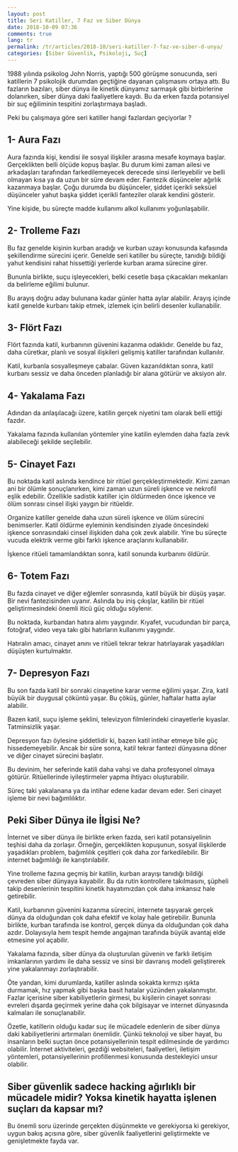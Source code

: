 ```yaml
---
layout: post
title: Seri Katiller, 7 Faz ve Siber Dünya
date: 2018-10-09 07:36
comments: true
lang: tr
permalink: /tr/articles/2018-10/seri-katiller-7-faz-ve-siber-d-unya/
categories: [Siber Güvenlik, Psikoloji, Suç]
---
```


1988 yılında psikolog John Norris, yaptığı 500 görüşme sonucunda, seri katillerin 7 psikolojik durumdan geçtiğine dayanan çalışmasını ortaya attı. Bu fazların bazıları, siber dünya ile kinetik dünyamız sarmaşık gibi birbirlerine dolanırken, siber dünya daki faaliyetlere kaydı. Bu da erken fazda potansiyel bir suç eğiliminin tespitini zorlaştırmaya başladı. 
 <!--more-->

Peki bu çalışmaya göre seri katiller hangi fazlardan geçiyorlar ? 

<h2>1- Aura Fazı</h2>

Aura fazında kişi, kendisi ile sosyal ilişkiler arasına mesafe koymaya başlar. Gerçeklikten belli ölçüde kopuş başlar. Bu durum kimi zaman ailesi ve arkadaşları tarafından farkedilemeyecek derecede sinsi ilerleyebilir ve belli olmayan kısa ya da uzun bir süre devam eder. Fantezik düşünceler ağırlık kazanmaya başlar. Çoğu durumda bu düşünceler, şiddet içerikli seksüel düşünceler yahut başka şiddet içerikli fanteziler olarak kendini gösterir.

Yine kişide, bu süreçte madde kullanımı alkol kullanımı yoğunlaşabilir. 

<h2>2- Trolleme Fazı</h2>

Bu faz genelde kişinin kurban aradığı ve kurban uzayı konusunda kafasında şekillendirme sürecini içerir. Genelde seri katiller bu süreçte, tanıdığı bildiği yahut kendisini rahat hissettiği yerlerde kurban arama sürecine girer. 

Bununla birlikte, suçu işleyecekleri, belki cesetle başa çıkacakları mekanları da belirleme eğilimi bulunur. 

Bu arayış doğru aday bulunana kadar günler hatta aylar alabilir. Arayış içinde katil genelde kurbanı takip etmek, izlemek için belirli desenler kullanabilir. 

<h2>3- Flört Fazı</h2>

Flört fazında katil, kurbanının güvenini kazanma odaklıdır. Genelde bu faz, daha cüretkar, planlı ve sosyal ilişkileri gelişmiş katiller tarafından kullanılır. 

Katil, kurbanla sosyalleşmeye çabalar. Güven kazanıldıktan sonra, katil kurbanı sessiz ve daha önceden planladığı bir alana götürür ve aksiyon alır. 

<h2>4- Yakalama Fazı</h2>

Adından da anlaşılacağı üzere, katilin gerçek niyetini tam olarak belli ettiği fazdır. 

Yakalama fazında kullanılan yöntemler yine katilin eylemden daha fazla zevk alabileceği şekilde seçilebilir. 

<h2>5- Cinayet Fazı</h2>

Bu noktada katil aslında kendince bir ritüel gerçekleştirmektedir. Kimi zaman ani bir ölümle sonuçlanırken, kimi zaman uzun süreli işkence ve nekrofil eşlik edebilir. Özellikle sadistik katiller için öldürmeden önce işkence ve ölüm sonrası cinsel ilişki yaygın bir ritüeldir. 

Organize katiller genelde daha uzun süreli işkence ve ölüm sürecini benimserler. Katil öldürme eyleminin kendisinden ziyade öncesindeki işkence sonrasındaki cinsel ilişkiden daha çok zevk alabilir. Yine bu süreçte vucuda elektrik verme gibi farklı işkence araçlarını kullanabilir. 

İşkence ritüeli tamamlandıktan sonra, katil sonunda kurbanını öldürür. 

<h2>6- Totem Fazı </h2>

Bu fazda cinayet ve diğer eğlemler sonrasında, katil büyük bir düşüş yaşar. Bir nevi fantezisinden uyanır. Aslında bu iniş çıkışlar, katilin bir ritüel geliştirmesindeki önemli iticü güç olduğu söylenir. 

Bu noktada, kurbandan hatıra alımı yaygındır. Kıyafet, vucudundan bir parça, fotoğraf, video veya takı gibi hatırların kullanımı yaygındır. 

Hatıralın amacı, cinayet anını ve ritüeli tekrar tekrar hatırlayarak yaşadıkları düşüşten kurtulmaktır. 

<h2>7- Depresyon Fazı </h2>

Bu son fazda katil bir sonraki cinayetine karar verme eğilimi yaşar. Zira, katil büyük bir duygusal çöküntü yaşar. Bu çöküş, günler, haftalar hatta aylar alabilir. 

Bazen katil, suçu işleme şeklini, televizyon filmlerindeki cinayetlerle kıyaslar. Tatminsizlik yaşar. 

Depresyon fazı öylesine şiddetlidir ki, bazen katil intihar etmeye bile güç hissedemeyebilir. Ancak bir süre sonra, katil tekrar fantezi dünyasına döner ve diğer cinayet sürecini başlatır. 

Bu devinim, her seferinde katili daha vahşi ve daha profesyonel olmaya götürür. Ritüellerinde iyileştirmeler yapma ihtiyacı oluşturabilir.

Süreç taki yakalanana ya da intihar edene kadar devam eder. Seri cinayet işleme bir nevi bağımlılıktır. 

<h2>Peki Siber Dünya ile İlgisi Ne?</h2>

İnternet ve siber dünya ile birlikte erken fazda, seri katil potansiyelinin teşhisi daha da zorlaşır. Örneğin, gerçeklikten kopuşunun, sosyal ilişkilerde yaşadıkları problem, bağımlılık çeşitleri çok daha zor farkedilebilir. Bir internet bağımlılığı ile karıştırılabilir. 

Yine trolleme fazına geçmiş bir katilin, kurban arayışı tanıdığı bildiği çevreden siber dünyaya kayabilir. Bu da rutin kontrollere takılmasını, şüpheli takip desenlerinin tespitini kinetik hayatımızdan çok daha imkansız hale getirebilir. 

Katil, kurbanının güvenini kazanma sürecini, internete taşıyarak gerçek dünya da olduğundan çok daha efektif ve kolay hale getirebilir. Bununla birlikte, kurban tarafında ise kontrol, gerçek dünya da olduğundan çok daha azdır. Dolayısıyla hem tespit hemde angajman tarafında büyük avantaj elde etmesine yol açabilir. 

Yakalama fazında, siber dünya da oluşturulan güvenin ve farklı iletişim imkanlarının yardımı ile daha sessiz ve sinsi bir davranış modeli geliştirerek yine yakalanmayı zorlaştırabilir. 

Öte yandan, kimi durumlarda, katiller aslında sokakta kırmızı ışıkta durmamak, hız yapmak gibi başka basit hatalar yüzünden yakalanmıştır. Fazlar içerisine siber kabiliyetlerin girmesi, bu kişilerin cinayet sonrası evreleri dışarda geçirmek yerine daha çok bilgisayar ve internet dünyasında kalmaları ile sonuçlanabilir. 

Özetle, katillerin olduğu kadar suç ile mücadele edenlerin de siber dünya daki kabiliyetlerini artırmaları önemlidir. Çünkü teknoloji ve siber hayat, bu insanların belki suçtan önce potansiyellerinin tespit edilmesinde de yardımcı olabilir. İnternet aktiviteleri, gezdiği websiteleri, faaliyetleri, iletişim yöntemleri, potansiyellerinin profillenmesi konusunda destekleyici unsur olabilir. 

<h2> Siber güvenlik sadece hacking ağırlıklı bir mücadele midir? Yoksa kinetik hayatta işlenen suçları da kapsar mı? </h2>

Bu önemli soru üzerinde gerçekten düşünmekte ve gerekiyorsa ki gerekiyor, uygun bakış açısına göre, siber güvenlik faaliyetlerini geliştirmekte ve genişletmekte fayda var. 

